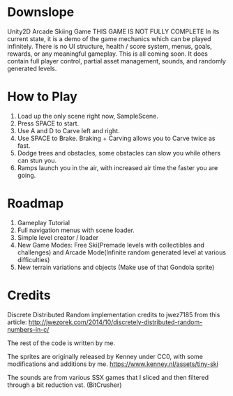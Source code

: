 # Downslope
 Unity2D Arcade Skiing Game
 THIS GAME IS NOT FULLY COMPLETE
 In its current state, it is a demo of the game mechanics which can be played infinitely.
 There is no UI structure, health / score system, menus, goals, rewards, or any meaningful gameplay.
 This is all coming soon.
 It does contain full player control, partial asset management, sounds, and randomly generated levels.
 
# How to Play
 1. Load up the only scene right now, SampleScene.
 2. Press SPACE to start.
 3. Use A and D to Carve left and right.
 4. Use SPACE to Brake. Braking + Carving allows you to Carve twice as fast.
 5. Dodge trees and obstacles, some obstacles can slow you while others can stun you.
 6. Ramps launch you in the air, with increased air time the faster you are going.

# Roadmap
 1. Gameplay Tutorial
 2. Full navigation menus with scene loader.
 3. Simple level creator / loader
 4. New Game Modes: Free Ski(Premade levels with collectibles and challenges) and Arcade Mode(Infinite random generated level at various difficulties)
 5. New terrain variations and objects (Make use of that Gondola sprite)

# Credits
Discrete Distributed Random implementation credits to jwez7185 from this article:
http://jwezorek.com/2014/10/discretely-distributed-random-numbers-in-c/

The rest of the code is written by me.

The sprites are originally released by Kenney under CC0, with some modifications and additions by me.
https://www.kenney.nl/assets/tiny-ski

The sounds are from various SSX games that I sliced and then filtered through a bit reduction vst. (BitCrusher)
 

